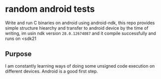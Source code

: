# random android tests
Write and run C binaries on android using android-ndk, this repo provides simple structure hiearchy and transfer to android device
by the time of writing, im usin ndk version `28.0.12674087` and it compile successfully and runs on <sdk21

## Purpose
I am constantly learning ways of doing some unsigned code execution on different devices. Android is a good first step.
